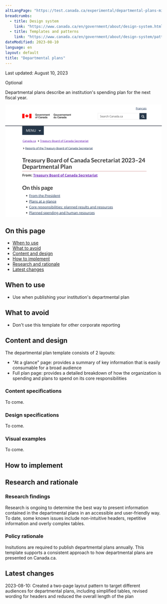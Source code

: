 ```yaml
---
altLangPage: "https://test.canada.ca/experimental/departmental-plans-ministeriels/plans-ministeriels.html"
breadcrumbs:
  - title: Design system
    link: "https://www.canada.ca/en/government/about/design-system.html"
  - title: Templates and patterns
    link: "https://www.canada.ca/en/government/about/design-system/pattern-library.html"
dateModified: 2023-08-10
language: en
layout: default
title: "Departmental plans"
---
```


<p class="small">Last updated: August 10, 2023</p>

<p><span class="label label-warning">Optional</span></p>

Departmental plans describe an institution's spending plan for the next fiscal year.

<img src="./images/treasury-board-canada-secretariat-2023-24-departmental-plan.png" alt="Screen capture of a departmental plan from Treasury Board of Canada Secretariat" style="width:1000px;">

## On this page

*   [When to use](#when-to-use)
*   [What to avoid](#what-to-avoid)
*   [Content and design](#content-and-design)
*   [How to implement](#how)
*   [Research and rationale](#research)
*   [Latest changes](#latest)



## When to use

*   Use when publishing your institution's departmental plan



## What to avoid

*   Don't use this template for other corporate reporting


  
## Content and design

The departmental plan template consists of 2 layouts:
*   "At a glance" page: provides a summary of key information that is easily consumable for a broad audience
*   Full plan page: provides a detailed breakdown of how the organization is spending and plans to spend on its core responsibilities


<h3>Content specifications</h3>

To come.

<h3>Design specifications</h3>

To come. 

<h3>Visual examples</h3>

To come. 



## How to implement



## Research and rationale

<h3>Research findings</h3>

Research is ongoing to determine the best way to present information contained in the departmental plans in an accessible and user-friendly way. To date, some known issues include non-intuitive headers, repetitive information and overly complex tables.

<h3>Policy rationale</h3>

Insitutions are required to publish departmental plans annually. This template supports a consistent approach to how departmental plans are presented on Canada.ca.



## Latest changes

2023-08-10: Created a two-page layout pattern to target different audiences for departmental plans, including simplified tables, revised wording for headers and reduced the overall length of the plan






